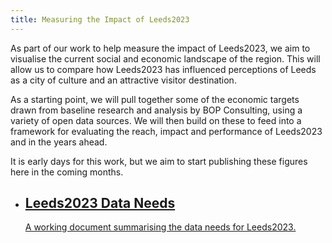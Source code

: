 ```yaml
---
title: Measuring the Impact of Leeds2023
---
```


As part of our work to help measure the impact of Leeds2023, we aim to visualise the current social and economic landscape of the region. This will allow us to compare how Leeds2023 has influenced perceptions of Leeds as a city of culture and an attractive visitor destination. 

As a starting point, we will pull together some of the economic targets drawn from baseline research and analysis by BOP Consulting, using a variety of open data sources. We will then build on these to feed into a framework for evaluating the reach, impact and performance of Leeds2023 and in the years ahead.

It is early days for this work, but we aim to start publishing these figures here in the coming months. 


<ul class="grid">
  <li>
    <a class="c5-bg" href="https://docs.google.com/spreadsheets/d/1w0d8F6biPXG8cawiOr8akKDlrx9_eUZfLSQCcPLwtrg/edit#gid=0">
      <h2>Leeds2023 Data Needs</h2>
      <p>A working document summarising the data needs for Leeds2023.</p>
    </a>
  </li>
</ul>
